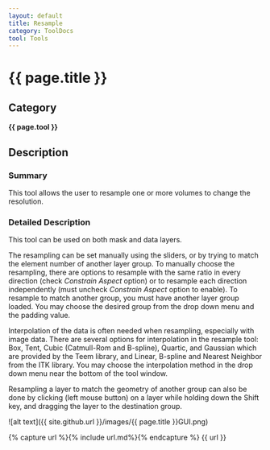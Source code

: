 ```yaml
---
layout: default
title: Resample
category: ToolDocs 
tool: Tools
---
```


# {{ page.title }} 

## Category

**{{ page.tool }}**

## Description

### Summary

This tool allows the user to resample one or more volumes to change the resolution.

### Detailed Description

This tool can be used on both mask and data layers.

The resampling can be set manually using the sliders, or by trying to match the element number of another layer group. To manually choose the resampling, there are options to resample with the same ratio in every direction (check *Constrain Aspect* option) or to resample each direction independently (must uncheck *Constrain Aspect* option to enable). To resample to match another group, you must have another layer group loaded. You may choose the desired group from the drop down menu and the padding value.

Interpolation of the data is often needed when resampling, especially with image data. There are several options for interpolation in the resample tool: Box, Tent, Cubic (Catmull-Rom and B-spline), Quartic, and Gaussian which are provided by the Teem library, and Linear, B-spline and Nearest Neighbor from the ITK library. You may choose the interpolation method in the drop down menu near the bottom of the tool window.

Resampling a layer to match the geometry of another group can also be done by clicking (left mouse button) on a layer while holding down the Shift key, and dragging the layer to the destination group.

![alt text]({{ site.github.url }}/images/{{ page.title }}GUI.png)

{% capture url %}{% include url.md%}{% endcapture %}
{{ url }}
